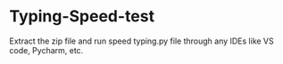 # Typing-Speed-test
Extract the zip file and run speed typing.py file through any IDEs like VS code, Pycharm, etc.
